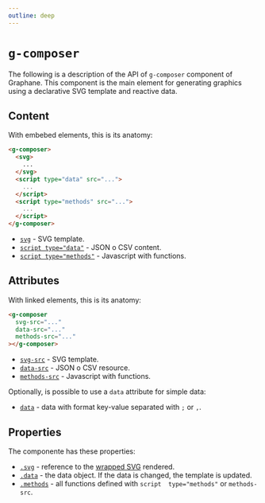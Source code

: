 ```yaml
---
outline: deep
---
```


# `g-composer`

The following is a description of the API of `g-composer` component of Graphane.
This component is the main element for generating graphics using a declarative SVG template and
reactive data.

## Content

With embebed elements, this is its anatomy:

```html
<g-composer>
  <svg>                         
    ...
  </svg>
  <script type="data" src="...">          
    ...
  </script>
  <script type="methods" src="..."> 
    ...
  </script>
</g-composer>
```

- [`svg`](svg/index.md) - SVG template.
- [`script type="data"`](data/index.md) - JSON o CSV content.
- [`script type="methods"`](methods/index.md) - Javascript with functions.

## Attributes

With linked elements, this is its anatomy:

```html
<g-composer
  svg-src="..."            
  data-src="..."           
  methods-src="..."      
></g-composer>
```

- [`svg-src`](svg/src.md) - SVG template.
- [`data-src`](data/src.md) - JSON o CSV resource.
- [`methods-src`](methods/src.md) - Javascript with functions.

Optionally, is possible to use a `data` attribute for simple data:

- [`data`](data/attribute.md) - data with format key-value separated with `;` or  `,`.

## Properties

The componente has these properties:

- [`.svg`](svg/property.md) - reference to the [wrapped SVG](svg/lib/) rendered.
- [`.data`](data/property.md) - the data object. If the data is changed, the 
  template is updated.
- [`.methods`](methods/property.md) - all functions defined with `script 
  type="methods"` or `methods-src`.
